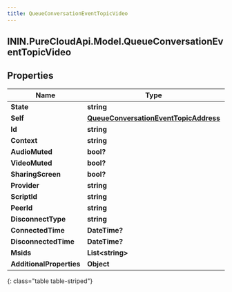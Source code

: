 ```yaml
---
title: QueueConversationEventTopicVideo
---
```

## ININ.PureCloudApi.Model.QueueConversationEventTopicVideo

## Properties

|Name | Type | Description | Notes|
|------------ | ------------- | ------------- | -------------|
| **State** | **string** |  | [optional] |
| **Self** | [**QueueConversationEventTopicAddress**](QueueConversationEventTopicAddress.html) |  | [optional] |
| **Id** | **string** |  | [optional] |
| **Context** | **string** |  | [optional] |
| **AudioMuted** | **bool?** |  | [optional] |
| **VideoMuted** | **bool?** |  | [optional] |
| **SharingScreen** | **bool?** |  | [optional] |
| **Provider** | **string** |  | [optional] |
| **ScriptId** | **string** |  | [optional] |
| **PeerId** | **string** |  | [optional] |
| **DisconnectType** | **string** |  | [optional] |
| **ConnectedTime** | **DateTime?** |  | [optional] |
| **DisconnectedTime** | **DateTime?** |  | [optional] |
| **Msids** | **List&lt;string&gt;** |  | [optional] |
| **AdditionalProperties** | **Object** |  | [optional] |
{: class="table table-striped"}


